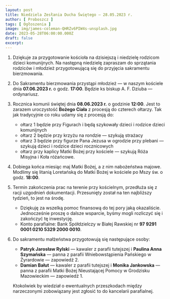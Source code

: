 ```yaml
---
layout: post
title: Niedziela Zesłania Ducha Świętego — 28.05.2023 r.
author: [ Proboszcz ]
tags: [ Ogłoszenia ]
image: img/james-coleman-QHRZv6PIW4s-unsplash.jpg
date: 2023-05-28T06:00:00.000Z
draft: false
excerpt: 
---
```


1. Dziękuje za przygotowanie kościoła na dzisiejszą i niedzielę rodzicom dzieci komunijnych. Na
   następną niedzielę zapraszam do sprzątania rodziców i młodzież przygotowującą się do przyjęcia
   sakramentu bierzmowania.
2. Do Sakramentu bierzmowania przystąpi młodzież — w naszym kościele dnia **07.06.2023 r.** o godz.
   **17:00**. Będzie ks biskup A. F. Dziuba — ordynariusz.
3. Rocznica komunii świętej dnia **08.06.2023 r.** o godzinie **12:00**. Jest to zarazem uroczystość
   **Bożego Ciała** z procesją do czterech ołtarzy. Tak jak tradycyjnie co roku udamy się z procesją
   do:

   - ołtarz 1 będzie przy Figurach i będą szykowały dzieci i rodzice dzieci komunijnych
   - ołtarz 2 będzie przy krzyżu na rondzie — szykują strażacy
   - ołtarz 3 będzie przy figurze Pana Jezusa w ogrodzie przy plebani — szykują dzieci i
     rodzice dzieci rocznicowych
   - ołtarz przy kaplicy Matki Bożej przy kościele — szykują Róża Misyjna i Koła
     różańcowe.

4. Dobiega końca miesiąc maj Matki Bożej, a z nim nabożeństwa majowe. Modlimy się
   litanią Loretańską do Matki Bożej w kościele po Mszy św. o godz. **18:00**.
5. Termin zakończenia prac na terenie przy kościelnym, przedłuża się z racji uzgodnień dokumentacji.
   Przesunięty został na ten najbliższy tydzień, to jest na środę.

   - Dziękuję za wszelką pomoc finansową do tej pory jaką okazaliście. Jednocześnie proszę o dalsze
     wsparcie, byśmy mogli rozliczyć się i zakończyć tę inwestycję.
   - Konto parafialne: Bank Spółdzielczy w Białej Rawskiej nr **97 9291 0001 0210 5329 2000 0010**.

6. Do sakramentu małżeństwa przygotowują się następujące osoby:

   - **Patryk Jarosław Rylski** — kawaler z parafii tutejszej i **Paulina Anna Szymańska** — panna z
     parafii Wniebowstąpienia Pańskiego w Żyrardowie — zapowiedź 2.
   - **Damian Bałut** — kawaler z parafii tutejszej i **Monika Jankowska** — panna z parafii Matki
     Bożej Nieustającej Pomocy w Grodzisku Mazowieckim — zapowiedź 1.

    Ktokolwiek by wiedział o ewentualnych przeszkodach między narzeczonymi zobowiązany jest zgłosić to
    do kancelarii parafialnej.
